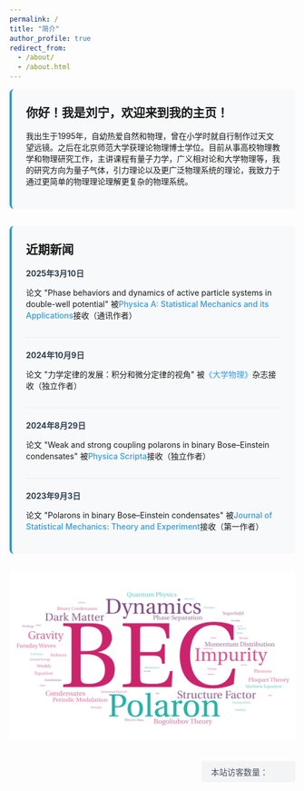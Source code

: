 ```yaml
---
permalink: /
title: "简介"
author_profile: true
redirect_from: 
  - /about/
  - /about.html
---
```


<style>
  .content-box {
    background-color: #f8f9fa;
    padding: 25px;
    border-radius: 8px;
    border-left: 4px solid #3498db;
    margin-bottom: 30px;
  }
  
  .news-item {
    margin-bottom: 20px;
    padding-bottom: 15px;
    border-bottom: 1px solid #eaeaea;
  }
  
  .news-item:last-child {
    border-bottom: none;
    margin-bottom: 0;
    padding-bottom: 0;
  }
  
  .news-date {
    font-weight: bold;
    color: #2c3e50;
    margin-bottom: 5px;
  }
  
  .center-image {
    text-align: center;
    margin: 15px 0;
  }
  
  .center-image img {
    max-width: 100%;
    height: auto;
    border-radius: 4px;
    max-height: 400px;
  }
  
  .visitor-counter {
    text-align: right;
    margin: 2rem 0;
  }
  
  .visitor-counter span {
    display: inline-block;
    padding: 0.5rem 1rem;
    background: #f3f4f6;
    border-radius: 0.25rem;
    font-size: 0.9rem;
    color: #4b5563;
  }
  
  .journal-name {
    color: #3498db;
    font-weight: 500;
  }
</style>

<div class="content-box">
  <h2 style="margin-top: 0;">你好！我是刘宁，欢迎来到我的主页！</h2>
  
  <p>我出生于1995年，自幼热爱自然和物理，曾在小学时就自行制作过天文望远镜。之后在北京师范大学获理论物理博士学位。目前从事高校物理教学和物理研究工作，主讲课程有量子力学，广义相对论和大学物理等，我的研究方向为量子气体，引力理论以及更广泛物理系统的理论，我致力于通过更简单的物理理论理解更复杂的物理系统。</p>
</div>


<div class="content-box">
  <h2 style="margin-top: 0;">近期新闻</h2>
  
  <div class="news-item">
    <div class="news-date">2025年3月10日</div>
    <p>论文 "Phase behaviors and dynamics of active particle systems in double-well potential" 被<span class="journal-name">Physica A: Statistical Mechanics and its Applications</span>接收（通讯作者）</p>
  </div>
  
  <div class="news-item">
    <div class="news-date">2024年10月9日</div>
    <p>论文 "力学定律的发展：积分和微分定律的视角" 被<span class="journal-name">《大学物理》</span>杂志接收（独立作者）</p>
  </div>
  
  <div class="news-item">
    <div class="news-date">2024年8月29日</div>
    <p>论文 "Weak and strong coupling polarons in binary Bose–Einstein condensates" 被<span class="journal-name">Physica Scripta</span>接收（独立作者）</p>
  </div>
  
  <div class="news-item">
    <div class="news-date">2023年9月3日</div>
    <p>论文 "Polarons in binary Bose–Einstein condensates" 被<span class="journal-name">Journal of Statistical Mechanics: Theory and Experiment</span>接收（第一作者）</p>
  </div>
</div>

<div class="center-image">
  <img src="/images/BEC.png" alt="玻色-爱因斯坦凝聚研究图示">
</div>


<div class="visitor-counter">
  <span id="busuanzi_container_site_uv">本站访客数量：<span id="busuanzi_value_site_uv"></span></span>
</div>

<script async src="//busuanzi.ibruce.info/busuanzi/2.3/busuanzi.pure.mini.js"></script>
